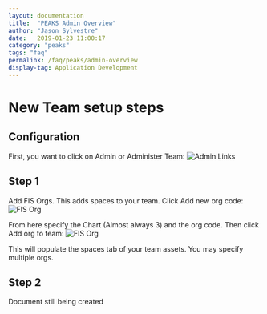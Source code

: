 ```yaml
---
layout: documentation
title:  "PEAKS Admin Overview"
author: "Jason Sylvestre"
date:   2019-01-23 11:00:17
category: "peaks"
tags: "faq"
permalink: /faq/peaks/admin-overview
display-tag: Application Development
---
```


# New Team setup steps

## Configuration
First, you want to click on Admin or Administer Team:
![Admin Links](https://computing.caes.ucdavis.edu/media/peaks/admin-start.png "Admin Links")

## Step 1
Add FIS Orgs. This adds spaces to your team. Click Add new org code:
![FIS Org](https://computing.caes.ucdavis.edu/media/peaks/admin-orgs-link.png "Fis Org")


From here specify the Chart (Almost always 3) and the org code. Then click Add org to team:
![FIS Org](https://computing.caes.ucdavis.edu/media/peaks/admin-orgs-add.png "Fis Org")

This will populate the spaces tab of your team assets. You may specify multiple orgs.

## Step 2
Document still being created

